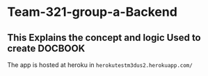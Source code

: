 # Team-321-group-a-Backend

## This Explains the concept and logic Used to create DOCBOOK

The app is hosted at heroku in ``herokutestm3dus2.herokuapp.com/``
